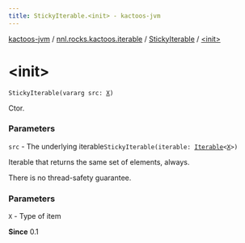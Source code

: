 ```yaml
---
title: StickyIterable.<init> - kactoos-jvm
---
```


[kactoos-jvm](../../index.html) / [nnl.rocks.kactoos.iterable](../index.html) / [StickyIterable](index.html) / [&lt;init&gt;](./-init-.html)

# &lt;init&gt;

`StickyIterable(vararg src: `[`X`](index.html#X)`)`

Ctor.

### Parameters

`src` - The underlying iterable`StickyIterable(iterable: `[`Iterable`](https://kotlinlang.org/api/latest/jvm/stdlib/kotlin.collections/-iterable/index.html)`<`[`X`](index.html#X)`>)`

Iterable that returns the same set of elements, always.

There is no thread-safety guarantee.

### Parameters

`X` - Type of item

**Since**
0.1

